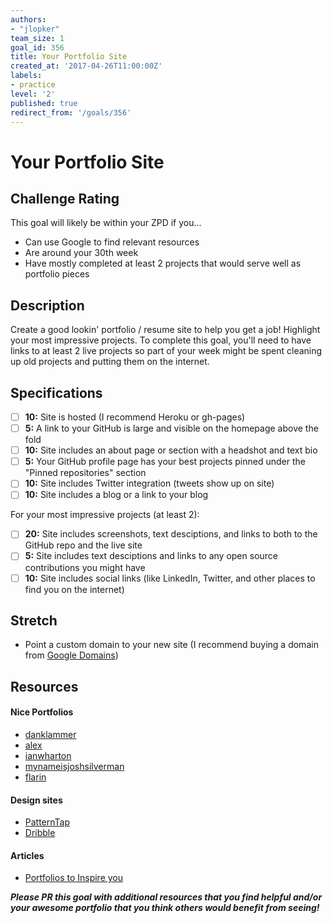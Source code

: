 ```yaml
---
authors:
- "jlopker"
team_size: 1
goal_id: 356
title: Your Portfolio Site
created_at: '2017-04-26T11:00:00Z'
labels:
- practice
level: '2'
published: true
redirect_from: '/goals/356'
---
```


# Your Portfolio Site

## Challenge Rating

This goal will likely be within your ZPD if you...

- Can use Google to find relevant resources
- Are around your 30th week
- Have mostly completed at least 2 projects that would serve well as portfolio pieces

## Description

Create a good lookin' portfolio / resume site to help you get a job! Highlight your most impressive projects. To complete this goal, you'll need to have links to at least 2 live projects so part of your week might be spent cleaning up old projects and putting them on the internet.

## Specifications

- [ ] __10:__ Site is hosted (I recommend Heroku or gh-pages)
- [ ] __5:__ A link to your GitHub is large and visible on the homepage above the fold
- [ ] __10:__ Site includes an about page or section with a headshot and text bio
- [ ] __5:__ Your GitHub profile page has your best projects pinned under the "Pinned repositories" section
- [ ] __10:__ Site includes Twitter integration (tweets show up on site)
- [ ] __10:__ Site includes a blog or a link to your blog

For your most impressive projects (at least 2):
- [ ] __20:__ Site includes screenshots, text desciptions, and links to both to the GitHub repo and the live site
- [ ] __5:__ Site includes text desciptions and links to any open source contributions you might have
- [ ] __10:__ Site includes social links (like LinkedIn, Twitter, and other places to find you on the internet)

## Stretch

- Point a custom domain to your new site (I recommend buying a domain from [Google Domains](https://domains.google/))

## Resources

#### Nice Portfolios

- [danklammer](http://danklammer.com/)
- [alex](https://alex.dytry.ch/)
- [ianwharton](http://www.ianwharton.com/)
- [mynameisjoshsilverman](http://www.mynameisjoshsilverman.com/)
- [flarin](http://www.flarin.com/)

#### Design sites

- [PatternTap](http://zurb.com/patterntap)
- [Dribble](https://dribbble.com/)

#### Articles

- [Portfolios to Inspire you](https://medium.com/@learntocodewithme/15-web-developer-portfolios-to-inspire-you-137fb1743cae)

***Please PR this goal with additional resources that you find helpful and/or your awesome portfolio that you think others would benefit from seeing!***
